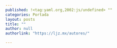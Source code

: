```yaml
---
published: !<tag:yaml.org,2002:js/undefined> ""
categories: Portada
layout: posts
title: ""
author: null
authorlink: "https://ljz.mx/autores/"

---
```



